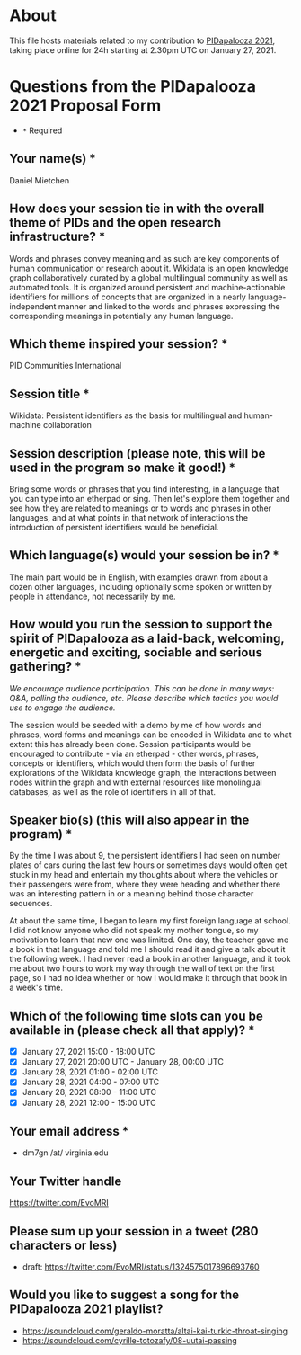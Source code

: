 # About

This file hosts materials related to my contribution to [PIDapalooza 2021](http://web.archive.org/web/20201106021021/https://www.pidapalooza.org/upcoming-festival), taking place online for 24h starting at 2.30pm UTC on January 27, 2021.

# Questions from the PIDapalooza 2021 Proposal Form
* ```*``` Required

## Your name(s) *

Daniel Mietchen

## How does your session tie in with the overall theme of PIDs and the open research infrastructure? *

Words and phrases convey meaning and as such are key components of human communication or research about it. Wikidata is an open knowledge graph collaboratively curated by a global multilingual community as well as automated tools. It is organized around persistent and machine-actionable identifiers for millions of concepts that are organized in a nearly language-independent manner and linked to the words and phrases expressing the corresponding meanings in potentially any human language.

## Which theme inspired your session? *

PID Communities International 

## Session title *

Wikidata: Persistent identifiers as the basis for multilingual and human-machine collaboration

## Session description (please note, this will be used in the program so make it good!) *

Bring some words or phrases that you find interesting, in a language that you can type into an etherpad or sing. Then let's explore them together and see how they are related to meanings or to words and phrases in other languages, and at what points in that network of interactions the introduction of persistent identifiers would be beneficial.

## Which language(s) would your session be in? *

The main part would be in English, with examples drawn from about a dozen other languages, including optionally some spoken or written by people in attendance, not necessarily by me.

## How would you run the session to support the spirit of PIDapalooza as a laid-back, welcoming, energetic and exciting, sociable and serious gathering? *
*We encourage audience participation. This can be done in many ways: Q&A, polling the audience, etc. Please describe which tactics you would use to engage the audience.*

The session would be seeded with a demo by me of how words and phrases, word forms and meanings can be encoded in Wikidata and to what extent this has already been done. Session participants would be encouraged to contribute - via an etherpad - other words, phrases, concepts or identifiers, which would then form the basis of further explorations of the Wikidata knowledge graph, the interactions between nodes within the graph and with external resources like monolingual databases, as well as the role of identifiers in all of that.

## Speaker bio(s) (this will also appear in the program) *

By the time I was about 9, the persistent identifiers I had seen on number plates of cars during the last few hours or sometimes days would often get stuck in my head and entertain my thoughts about where the vehicles or their passengers were from, where they were heading and whether there was an interesting pattern in or a meaning behind those character sequences. 

At about the same time, I began to learn my first foreign language at school. I did not know anyone who did not speak my mother tongue, so my motivation to learn that new one was limited. One day, the teacher gave me a book in that language and told me I should read it and give a talk about it the following week. I had never read a book in another language, and it took me about two hours to work my way through the wall of text on the first page, so I had no idea whether or how I would make it through that book in a week's time. 

## Which of the following time slots can you be available in (please check all that apply)? *
* [x] January 27, 2021 15:00 - 18:00 UTC 
* [x] January 27, 2021 20:00 UTC - January 28, 00:00 UTC
* [x] January 28, 2021 01:00 - 02:00 UTC
* [x] January 28, 2021 04:00 - 07:00 UTC
* [x] January 28, 2021 08:00 - 11:00 UTC
* [x] January 28, 2021 12:00 - 15:00 UTC

## Your email address *
* dm7gn /at/ virginia.edu

## Your Twitter handle
https://twitter.com/EvoMRI

## Please sum up your session in a tweet (280 characters or less)

* draft: https://twitter.com/EvoMRI/status/1324575017896693760

## Would you like to suggest a song for the PIDapalooza 2021 playlist?
* https://soundcloud.com/geraldo-moratta/altai-kai-turkic-throat-singing
* https://soundcloud.com/cyrille-totozafy/08-uutai-passing
